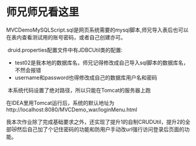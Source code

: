 # 师兄师兄看这里

​	MVCDemoMySQLScript.sql是网页系统需要的mysql脚本,师兄导入表后也可以在表内查看测试用的账号密码，或者自己创建亦可。

​	druid.properties配置文件中有JDBCUtil类的配置:

- test02是我本地的数据库名，师兄记得修改成自己导入sql脚本的数据库名，不然会报错
- username和password也得修改成自己的数据库用户名和密码

​	本系统代码设置了绝对路径，所以只能在Tomcat的服务器上跑

​	在IDEA里用Tomcat运行后，系统的默认地址为http://localhost:8080/MVCDemo_war/loginMenu.html

​	我本次作业除了完成基础要求之外，还实现了提升1的自制CRUDUtil，提升2的全部:crying_cat_face:然后自己加了个记住密码的功能和防用户手动改url强行访问登录后页面的功能。
